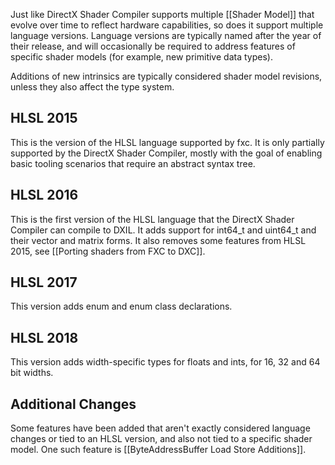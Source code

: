 Just like DirectX Shader Compiler supports multiple [[Shader Model]] that evolve over time to reflect hardware capabilities, so does it support multiple language versions. Language versions are typically named after the year of their release, and will occasionally be required to address features of specific shader models (for example, new primitive data types).

Additions of new intrinsics are typically considered shader model revisions, unless they also affect the type system.

## HLSL 2015

This is the version of the HLSL language supported by fxc. It is only partially supported by the DirectX Shader Compiler, mostly with the goal of enabling basic tooling scenarios that require an abstract syntax tree.

## HLSL 2016

This is the first version of the HLSL language that the DirectX Shader Compiler can compile to DXIL. It adds support for int64_t and uint64_t and their vector and matrix forms. It also removes some features from HLSL 2015, see [[Porting shaders from FXC to DXC]].

## HLSL 2017

This version adds enum and enum class declarations.

## HLSL 2018

This version adds width-specific types for floats and ints, for 16, 32 and 64 bit widths.

## Additional Changes

Some features have been added that aren't exactly considered language changes or tied to an HLSL version, and also not tied to a specific shader model.  One such feature is [[ByteAddressBuffer Load Store Additions]].
